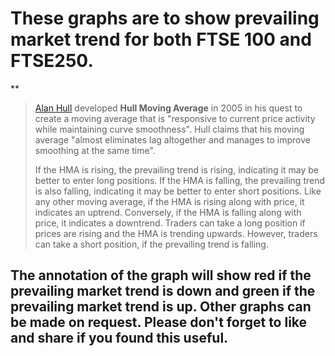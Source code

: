 
# These graphs are to show prevailing market trend for both FTSE 100 and FTSE250.

** 

 

> [Alan Hull](http://www.alanhull.com/hull-moving-average) developed **Hull Moving Average** in 2005 in his quest to create a moving average that is "responsive to current price activity while  maintaining curve smoothness". Hull claims that his moving average "almost eliminates lag altogether and manages to improve smoothing at  the same time". 
> 
> If the HMA is rising, the prevailing trend is rising, indicating it may be better to enter long positions. If the HMA is falling, the prevailing trend is also falling, indicating it may be better to enter short positions.  Like any other moving average, if the HMA is rising along with price,  it indicates an uptrend. Conversely, if the HMA is falling along with price, it indicates a downtrend. Traders can take a long position if prices are rising and the HMA is trending upwards. However, traders can take a short position, if the prevailing trend is falling.

## The annotation of the graph will show red if the prevailing market trend is down and green if the prevailing market trend is up. Other graphs can be made on request. Please don't forget to like and share if you found this useful.

